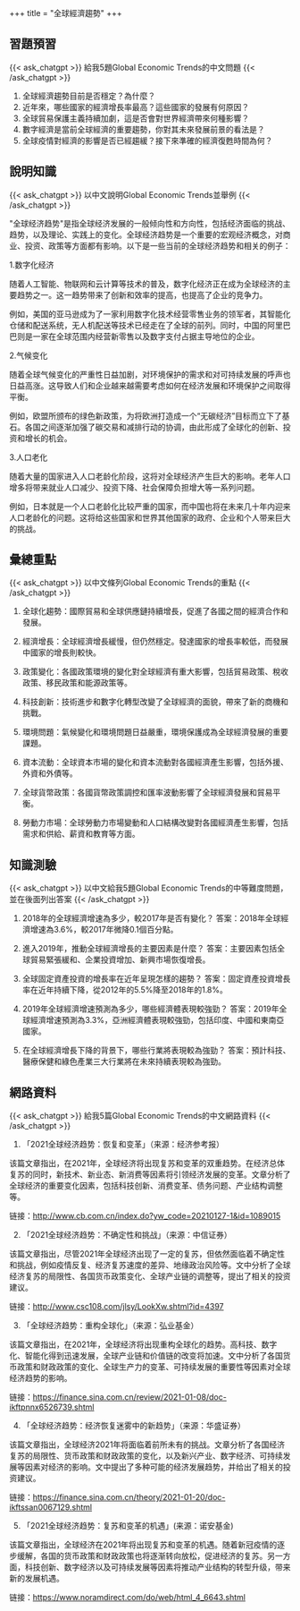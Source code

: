 +++
title = "全球經濟趨勢"
+++
## 習題預習
{{< ask_chatgpt >}}
給我5題Global Economic Trends的中文問題
{{< /ask_chatgpt >}}



1. 全球經濟趨勢目前是否穩定？為什麼？
2. 近年來，哪些國家的經濟增長率最高？這些國家的發展有何原因？
3. 全球貿易保護主義持續加劇，這是否會對世界經濟帶來何種影響？
4. 數字經濟是當前全球經濟的重要趨勢，你對其未來發展前景的看法是？
5. 全球疫情對經濟的影響是否已經趨緩？接下來準確的經濟復甦時間為何？   

## 說明知識
{{< ask_chatgpt >}}
以中文說明Global Economic Trends並舉例
{{< /ask_chatgpt >}}



"全球经济趋势"是指全球经济发展的一般倾向性和方向性，包括经济面临的挑战、趋势，以及理论、实践上的变化。全球经济趋势是一个重要的宏观经济概念，对商业、投资、政策等方面都有影响。以下是一些当前的全球经济趋势和相关的例子：


1.数字化经济

随着人工智能、物联网和云计算等技术的普及，数字化经济正在成为全球经济的主要趋势之一。这一趋势带来了创新和效率的提高，也提高了企业的竞争力。

例如，美国的亚马逊成为了一家利用数字化技术经营零售业务的领军者，其智能化仓储和配送系统，无人机配送等技术已经走在了全球的前列。同时，中国的阿里巴巴则是一家在全球范围内经营新零售以及数字支付占据主导地位的企业。

2.气候变化

随着全球气候变化的严重性日益加剧，对环境保护的需求和对可持续发展的呼声也日益高涨。这导致人们和企业越来越需要考虑如何在经济发展和环境保护之间取得平衡。

例如，欧盟所颁布的绿色新政策，为将欧洲打造成一个“无碳经济”目标而立下了基石。各国之间逐渐加强了碳交易和减排行动的协调，由此形成了全球化的创新、投资和增长的机会。

3.人口老化

随着大量的国家进入人口老龄化阶段，这将对全球经济产生巨大的影响。老年人口增多将带来就业人口减少、投资下降、社会保障负担增大等一系列问题。

例如，日本就是一个人口老龄化比较严重的国家，而中国也将在未来几十年内迎来人口老龄化的问题。这将给这些国家和世界其他国家的政府、企业和个人带来巨大的挑战。   

## 彙總重點
{{< ask_chatgpt >}}
以中文條列Global Economic Trends的重點
{{< /ask_chatgpt >}}



1. 全球化趨勢：國際貿易和全球供應鏈持續增長，促進了各國之間的經濟合作和發展。

2. 經濟增長：全球經濟增長緩慢，但仍然穩定。發達國家的增長率較低，而發展中國家的增長則較快。

3. 政策變化：各國政策環境的變化對全球經濟有重大影響，包括貿易政策、稅收政策、移民政策和能源政策等。

4. 科技創新：技術進步和數字化轉型改變了全球經濟的面貌，帶來了新的商機和挑戰。

5. 環境問題：氣候變化和環境問題日益嚴重，環境保護成為全球經濟發展的重要課題。

6. 資本流動：全球資本市場的變化和資本流動對各國經濟產生影響，包括外援、外資和外債等。

7. 全球貨幣政策：各國貨幣政策調控和匯率波動影響了全球經濟發展和貿易平衡。

8. 勞動力市場：全球勞動力市場變動和人口結構改變對各國經濟產生影響，包括需求和供給、薪資和教育等方面。   

## 知識測驗
{{< ask_chatgpt >}}
以中文給我5題Global Economic Trends的中等難度問題，並在後面列出答案
{{< /ask_chatgpt >}}



1. 2018年的全球經濟增速為多少，較2017年是否有變化？
答案：2018年全球經濟增速為3.6%，較2017年微降0.1個百分點。

2. 進入2019年，推動全球經濟增長的主要因素是什麼？
答案：主要因素包括全球貿易緊張緩和、企業投資增加、新興市場恢復增長。

3. 全球固定資產投資的增長率在近年呈現怎樣的趨勢？
答案：固定資產投資增長率在近年持續下降，從2012年的5.5%降至2018年的1.8%。

4. 2019年全球經濟增速預測為多少，哪些經濟體表現較強勁？
答案：2019年全球經濟增速預測為3.3%，亞洲經濟體表現較強勁，包括印度、中國和東南亞國家。

5. 在全球經濟增長下降的背景下，哪些行業將表現較為強勁？
答案：預計科技、醫療保健和綠色產業三大行業將在未來持續表現較為強勁。   

## 網路資料
{{< ask_chatgpt >}}
給我5篇Global Economic Trends的中文網路資料
{{< /ask_chatgpt >}}



1. 「2021全球经济趋势：恢复和变革」（来源：经济参考报） 

该篇文章指出，在2021年，全球经济将出现复苏和变革的双重趋势。在经济总体复苏的同时，新技术、新业态、新消费等因素将引领经济发展的变革。文章分析了全球经济的重要变化因素，包括科技创新、消费变革、债务问题、产业结构调整等。 

链接：http://www.cb.com.cn/index.do?yw_code=20210127-1&id=1089015

2. 「2021全球经济趋势：不确定性和挑战」（来源：中信证券） 

该篇文章指出，尽管2021年全球经济出现了一定的复苏，但依然面临着不确定性和挑战，例如疫情反复、经济复苏速度的差异、地缘政治风险等。文中分析了全球经济复苏的局限性、各国货币政策变化、全球产业链的调整等，提出了相关的投资建议。 

链接：http://www.csc108.com/jlsy/LookXw.shtml?id=4397

3. 「全球经济趋势：重构全球化」（来源：弘业基金） 

该篇文章指出，在2021年，全球经济将出现重构全球化的趋势。高科技、数字化、智能化得到迅速发展，全球产业链和价值链的改变将加速。文中分析了各国货币政策和财政政策的变化、全球生产力的变革、可持续发展的重要性等因素对全球经济趋势的影响。 

链接：https://finance.sina.com.cn/review/2021-01-08/doc-ikftpnnx6526739.shtml

4. 「全球经济趋势：经济恢复迷雾中的新趋势」（来源：华盛证券） 

该篇文章指出，全球经济2021年将面临着前所未有的挑战。文章分析了各国经济复苏的局限性、货币政策和财政政策的变化，以及新兴产业、数字经济、可持续发展等因素对经济的影响。文中提出了多种可能的经济发展趋势，并给出了相关的投资建议。 

链接：https://finance.sina.com.cn/theory/2021-01-20/doc-ikftssan0067129.shtml 

5. 「2021全球经济趋势：复苏和变革的机遇」(来源：诺安基金)

该篇文章指出，全球经济在2021年将出现复苏和变革的机遇。随着新冠疫情的逐步缓解，各国的货币政策和财政政策也将逐渐转向放松，促进经济的复苏。另一方面，科技创新、数字经济以及可持续发展等因素将推动产业结构的转型升级，带来新的发展机遇。 

链接：https://www.noramdirect.com/do/web/html_4_6643.shtml   

